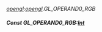 _[opengl](../../modules/opengl/opengl-module.md):[opengl](../../modules/opengl/opengl-module.md).GL\_OPERAND0\_RGB_
##### Const GL\_OPERAND0\_RGB:[Int](../../modules/wonkey/wonkey-types-int.md)
